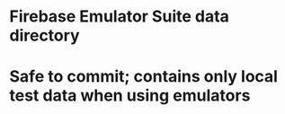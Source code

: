 # Firebase Emulator Suite data directory
# Safe to commit; contains only local test data when using emulators

